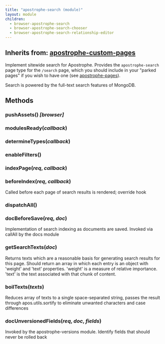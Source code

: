 ```yaml
---
title: "apostrophe-search (module)"
layout: module
children:
  - browser-apostrophe-search
  - browser-apostrophe-search-chooser
  - browser-apostrophe-search-relationship-editor
---
```

## Inherits from: [apostrophe-custom-pages](../apostrophe-custom-pages/index.html)
Implement sitewide search for Apostrophe. Provides the
`apostrophe-search` page type for the `/search` page, which
you should include in your "parked pages" if you wish
to have one (see [apostrophe-pages](../apostrophe-pages/index.html)).

Search is powered by the full-text search features of MongoDB.


## Methods
### pushAssets() *[browser]*

### modulesReady(*callback*)

### determineTypes(*callback*)

### enableFilters()

### indexPage(*req*, *callback*)

### beforeIndex(*req*, *callback*)
Called before each page of search results is rendered; override hook
### dispatchAll()

### docBeforeSave(*req*, *doc*)
Implementation of search indexing as documents are saved. Invoked
via callAll by the docs module
### getSearchTexts(*doc*)
Returns texts which are a reasonable basis for
generating search results for this page. Should return
an array in which each entry is an object with
'weight' and 'text' properties. 'weight' is a measure
of relative importance. 'text' is the text associated
with that chunk of content.
### boilTexts(*texts*)
Reduces array of texts to a single space-separated string, passes the result
through apos.utils.sortify to eliminate unwanted characters and case differences
### docUnversionedFields(*req*, *doc*, *fields*)
Invoked by the apostrophe-versions module.
Identify fields that should never be rolled back
